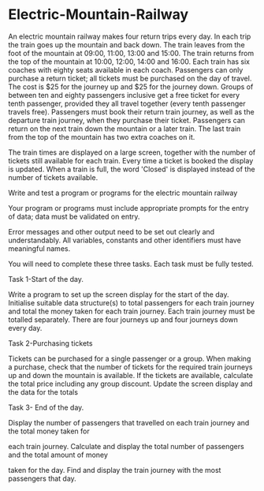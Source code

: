 # Electric-Mountain-Railway
An electric mountain railway makes four return trips every day. In each trip the train goes up the mountain and back down. The train leaves from the foot of the mountain at 09:00, 11:00, 13:00 and 15:00. The train returns from the top of the mountain at 10:00, 12:00, 14:00 and 16:00. Each train has six coaches with eighty seats available in each coach. Passengers can only purchase a return ticket; all tickets must be purchased on the day of travel. The cost is $25 for the journey up and $25 for the journey down. Groups of between ten and eighty passengers inclusive get a free ticket for every tenth passenger, provided they all travel together (every tenth passenger travels free). Passengers must book their return train journey, as well as the departure train journey, when they purchase their ticket. Passengers can return on the next train down the mountain or a later train. The last train from the top of the mountain has two extra coaches on it.

The train times are displayed on a large screen, together with the number of tickets still available for each train. Every time a ticket is booked the display is updated. When a train is full, the word 'Closed' is displayed instead of the number of tickets available.

Write and test a program or programs for the electric mountain railway

Your program or programs must include appropriate prompts for the entry of data; data must be validated on entry.

Error messages and other output need to be set out clearly and understandably. All variables, constants and other identifiers must have meaningful names.

You will need to complete these three tasks. Each task must be fully tested.

Task 1-Start of the day.

Write a program to set up the screen display for the start of the day. Initialise suitable data structure(s) to total passengers for each train journey and total the money taken for each train journey. Each train journey must be totalled separately. There are four journeys up and four journeys down every day.

Task 2-Purchasing tickets

Tickets can be purchased for a single passenger or a group. When making a purchase, check that the number of tickets for the required train journeys up and down the mountain is available. If the tickets are available, calculate the total price including any group discount. Update the screen display and the data for the totals

Task 3- End of the day.

Display the number of passengers that travelled on each train journey and the total money taken for

each train journey. Calculate and display the total number of passengers and the total amount of money

taken for the day. Find and display the train journey with the most passengers that day.
